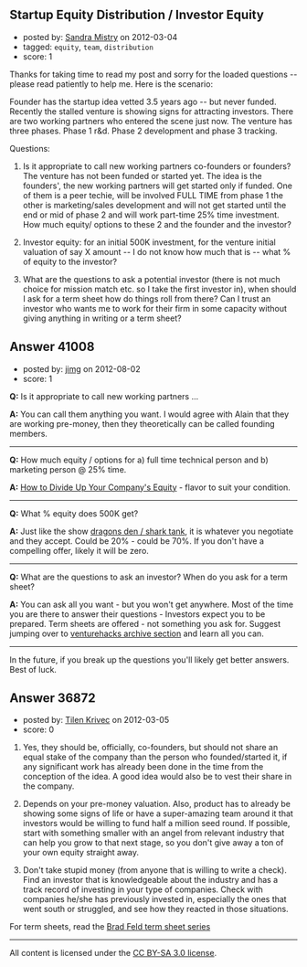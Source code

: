 ## Startup Equity Distribution / Investor Equity

- posted by: [Sandra Mistry](https://stackexchange.com/users/-1/16758-sandra-mistry) on 2012-03-04
- tagged: `equity`, `team`, `distribution`
- score: 1

Thanks for taking time to read my post and sorry for the loaded questions -- please read patiently to help me. Here is the scenario:

Founder has the startup idea vetted 3.5 years ago -- but never funded. Recently the stalled venture is showing signs for attracting investors. There are two working partners who entered the scene just now. The venture has three phases. Phase 1 r&d. Phase 2 development and phase 3 tracking.

Questions:

1. Is it appropriate to call new working partners co-founders or founders? The venture has not been funded or started yet. The idea is the founders', the new working partners will get started only if funded. One of them is a peer techie, will be involved FULL TIME from phase 1 the other is marketing/sales development and will not get started until the end or mid of phase 2 and will work part-time 25% time investment. How much equity/ options to these 2 and the founder and the investor?

2. Investor equity: for an initial 500K investment, for the venture initial valuation of say X amount -- I do not know how much that is -- what % of equity to the investor?

3. What are the questions to ask a potential investor (there is not much choice for mission match etc. so I take the first investor in), when should I ask for a term sheet how do things roll from there? Can I trust an investor who wants me to work for their firm in some capacity without giving anything in writing or a term sheet?


## Answer 41008

- posted by: [jimg](https://stackexchange.com/users/-1/2380-jimg) on 2012-08-02
- score: 1

<p><strong>Q:</strong> Is it appropriate to call new working partners ...</p>

<p><strong>A:</strong> You can call them anything you want. I would agree with Alain that they are working pre-money, then they theoretically can be called founding members. </p>

<hr>

<p><strong>Q:</strong> How much equity / options for a) full time technical person and b) marketing person @ 25% time. </p>

<p><strong>A:</strong> <a href="http://answers.onstartups.com/questions/27858/how-to-divide-up-your-companys-equity">How to Divide Up Your Company&#39;s Equity</a> - flavor to suit your condition.</p>

<hr>

<p><strong>Q:</strong> What % equity does 500K get?</p>

<p><strong>A:</strong> Just like the show <a href="http://en.wikipedia.org/wiki/Shark_Tank_%28TV_series%29" rel="nofollow">dragons den / shark tank</a>, it is whatever you negotiate and they accept.  Could be 20% - could be 70%. If you don't have a compelling offer, likely it will be zero.</p>

<hr>

<p><strong>Q:</strong> What are the questions to ask an investor? When do you ask for a term sheet?</p>

<p><strong>A:</strong> You can ask all you want - but you won't get anywhere. Most of the time you are there to answer their questions - Investors expect you to be prepared. Term sheets are offered - not something you ask for. Suggest jumping over to <a href="http://venturehacks.com/archives" rel="nofollow">venturehacks archive section</a> and learn all you can.</p>

<hr>

<p>In the future, if you break up the questions you'll likely get better answers. Best of luck.</p>



## Answer 36872

- posted by: [Tilen Krivec](https://stackexchange.com/users/-1/19852-tilen-krivec) on 2012-03-05
- score: 0

<ol>
<li><p>Yes, they should be, officially, co-founders, but should not share an equal stake of the company than the person who founded/started it, if any significant work has already been done in the time from the conception of the idea. A good idea would also be to vest their share in the company.</p></li>
<li><p>Depends on your pre-money valuation. Also, product has to already be showing some signs of life or have a super-amazing team around it that investors would be willing to fund half a million seed round. If possible, start with something smaller with an angel from relevant industry that can help you grow to that next stage, so you don't give away a ton of your own equity straight away.</p></li>
<li><p>Don't take stupid money (from anyone that is willing to write a check). Find an investor that is knowledgeable about the industry and has a track record of investing in your type of companies. Check with companies he/she has previously invested in, especially the ones that went south or struggled, and see how they reacted in those situations. </p></li>
</ol>

<p>For term sheets, read the <a href="http://www.feld.com/wp/archives/2005/08/term-sheet-series-wrap-up.html" rel="nofollow">Brad Feld term sheet series</a></p>




---

All content is licensed under the [CC BY-SA 3.0 license](https://creativecommons.org/licenses/by-sa/3.0/).
